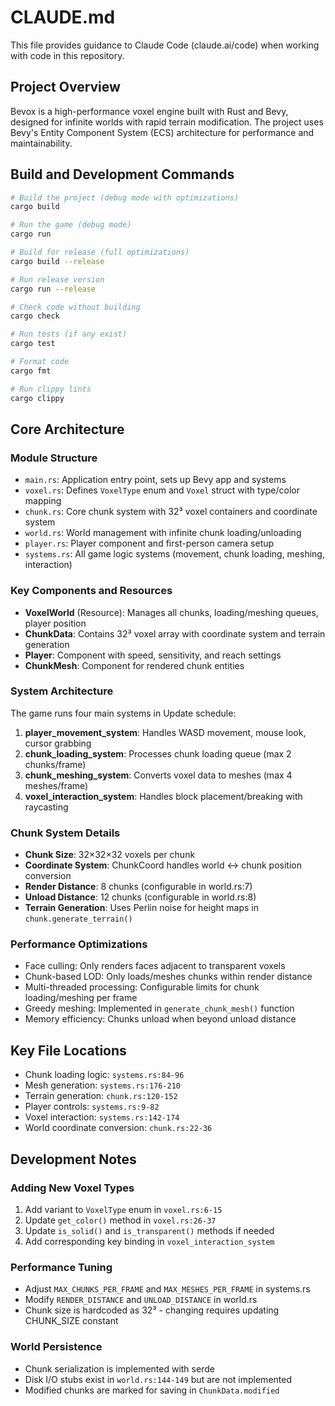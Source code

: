 # CLAUDE.md

This file provides guidance to Claude Code (claude.ai/code) when working with code in this repository.

## Project Overview

Bevox is a high-performance voxel engine built with Rust and Bevy, designed for infinite worlds with rapid terrain modification. The project uses Bevy's Entity Component System (ECS) architecture for performance and maintainability.

## Build and Development Commands

```bash
# Build the project (debug mode with optimizations)
cargo build

# Run the game (debug mode)
cargo run

# Build for release (full optimizations)
cargo build --release

# Run release version
cargo run --release

# Check code without building
cargo check

# Run tests (if any exist)
cargo test

# Format code
cargo fmt

# Run clippy lints
cargo clippy
```

## Core Architecture

### Module Structure
- `main.rs`: Application entry point, sets up Bevy app and systems
- `voxel.rs`: Defines `VoxelType` enum and `Voxel` struct with type/color mapping
- `chunk.rs`: Core chunk system with 32³ voxel containers and coordinate system
- `world.rs`: World management with infinite chunk loading/unloading
- `player.rs`: Player component and first-person camera setup
- `systems.rs`: All game logic systems (movement, chunk loading, meshing, interaction)

### Key Components and Resources
- **VoxelWorld** (Resource): Manages all chunks, loading/meshing queues, player position
- **ChunkData**: Contains 32³ voxel array with coordinate system and terrain generation
- **Player**: Component with speed, sensitivity, and reach settings
- **ChunkMesh**: Component for rendered chunk entities

### System Architecture
The game runs four main systems in Update schedule:
1. **player_movement_system**: Handles WASD movement, mouse look, cursor grabbing
2. **chunk_loading_system**: Processes chunk loading queue (max 2 chunks/frame)
3. **chunk_meshing_system**: Converts voxel data to meshes (max 4 meshes/frame)  
4. **voxel_interaction_system**: Handles block placement/breaking with raycasting

### Chunk System Details
- **Chunk Size**: 32×32×32 voxels per chunk
- **Coordinate System**: ChunkCoord handles world ↔ chunk position conversion
- **Render Distance**: 8 chunks (configurable in world.rs:7)
- **Unload Distance**: 12 chunks (configurable in world.rs:8)
- **Terrain Generation**: Uses Perlin noise for height maps in `chunk.generate_terrain()`

### Performance Optimizations
- Face culling: Only renders faces adjacent to transparent voxels
- Chunk-based LOD: Only loads/meshes chunks within render distance
- Multi-threaded processing: Configurable limits for chunk loading/meshing per frame
- Greedy meshing: Implemented in `generate_chunk_mesh()` function
- Memory efficiency: Chunks unload when beyond unload distance

## Key File Locations

- Chunk loading logic: `systems.rs:84-96`
- Mesh generation: `systems.rs:176-210` 
- Terrain generation: `chunk.rs:120-152`
- Player controls: `systems.rs:9-82`
- Voxel interaction: `systems.rs:142-174`
- World coordinate conversion: `chunk.rs:22-36`

## Development Notes

### Adding New Voxel Types
1. Add variant to `VoxelType` enum in `voxel.rs:6-15`
2. Update `get_color()` method in `voxel.rs:26-37`
3. Update `is_solid()` and `is_transparent()` methods if needed
4. Add corresponding key binding in `voxel_interaction_system`

### Performance Tuning
- Adjust `MAX_CHUNKS_PER_FRAME` and `MAX_MESHES_PER_FRAME` in systems.rs
- Modify `RENDER_DISTANCE` and `UNLOAD_DISTANCE` in world.rs
- Chunk size is hardcoded as 32³ - changing requires updating CHUNK_SIZE constant

### World Persistence 
- Chunk serialization is implemented with serde
- Disk I/O stubs exist in `world.rs:144-149` but are not implemented
- Modified chunks are marked for saving in `ChunkData.modified`